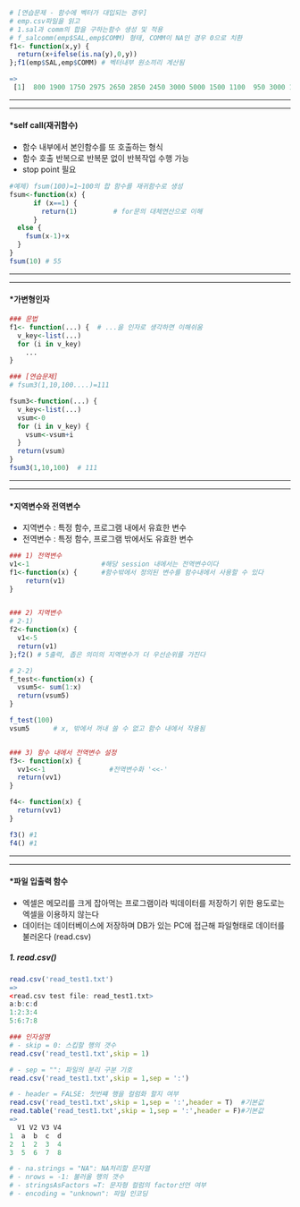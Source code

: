 ```r
# [연습문제 - 함수에 벡터가 대입되는 경우]
# emp.csv파일을 읽고 
# 1.sal과 comm의 합을 구하는함수 생성 및 적용
# f_salcomm(emp$SAL,emp$COMM) 형태, COMM이 NA인 경우 0으로 치환
f1<- function(x,y) {
  return(x+ifelse(is.na(y),0,y))
};f1(emp$SAL,emp$COMM) # 벡터내부 원소끼리 계산됨

=>
 [1]  800 1900 1750 2975 2650 2850 2450 3000 5000 1500 1100  950 3000 1300
```
------------------
----------
#### *self call(재귀함수)
- 함수 내부에서 본인함수를 또 호출하는 형식
- 함수 호출 반복으로 반복문 없이 반복작업 수행 가능
- stop point 필요
```r
#예제) fsum(100)=1~100의 합 함수를 재귀함수로 생성
fsum<-function(x) {
      if (x==1) { 
        return(1)         # for문의 대체연산으로 이해
      }
  else {
    fsum(x-1)+x
  }
}
fsum(10) # 55
```
-------------
--------------
#### *가변형인자
```r
### 문법
f1<- function(...) {  # ...을 인자로 생각하면 이해쉬움
  v_key<-list(...)    
  for (i in v_key)
    ...
}

### [연습문제]
# fsum3(1,10,100....)=111

fsum3<-function(...) {
  v_key<-list(...)
  vsum<-0
  for (i in v_key) {
    vsum<-vsum+i
  }
  return(vsum)
}
fsum3(1,10,100)  # 111
```
----------
----------

#### *지역변수와 전역변수
- 지역변수 : 특정 함수, 프로그램 내에서 유효한 변수
- 전역변수 : 특정 함수, 프로그램 밖에서도 유효한 변수
```r
### 1) 전역변수 
v1<-1                  #해당 session 내에서는 전역변수이다
f1<-function(x) {      #함수밖에서 정의된 변수를 함수내에서 사용할 수 있다
    return(v1)           
}


### 2) 지역변수 
# 2-1)
f2<-function(x) {
  v1<-5
  return(v1)
};f2() # 5출력, 좁은 의미의 지역변수가 더 우선순위를 가진다

# 2-2)
f_test<-function(x) {
  vsum5<- sum(1:x)
  return(vsum5)
}

f_test(100)
vsum5      # x, 밖에서 꺼내 쓸 수 없고 함수 내에서 작용됨


### 3) 함수 내에서 전역변수 설정
f3<- function(x) {
  vv1<<-1                #전역변수화 '<<-'
  return(vv1)
}

f4<- function(x) {
  return(vv1)
}

f3() #1
f4() #1
```
-----------
-----------
#### *파일 입출력 함수

- 엑셀은 메모리를 크게 잡아먹는 프로그램이라 빅데이터를 저장하기 위한 용도로는 엑셀을 이용하지 않는다
- 데이터는 데이터베이스에 저장하며 DB가 있는 PC에 접근해 파일형태로 데이터를 불러온다 (read.csv)
##### 1. read.csv()
```r
read.csv('read_test1.txt')
=>
<read.csv test file: read_test1.txt>
a:b:c:d
1:2:3:4
5:6:7:8

### 인자설명
# - skip = 0: 스킵할 행의 갯수
read.csv('read_test1.txt',skip = 1)

# - sep = "": 파일의 분리 구분 기호
read.csv('read_test1.txt',skip = 1,sep = ':')

# - header = FALSE: 첫번쨰 행을 컬럼화 할지 여부
read.csv('read_test1.txt',skip = 1,sep = ':',header = T)  #기본값
read.table('read_test1.txt',skip = 1,sep = ':',header = F)#기본값
=>
  V1 V2 V3 V4
1  a  b  c  d
2  1  2  3  4
3  5  6  7  8

# - na.strings = "NA": NA처리할 문자열
# - nrows = -1: 불러올 행의 갯수
# - stringsAsFactors =T: 문자형 컬럼의 factor선언 여부
# - encoding = "unknown": 파일 인코딩




